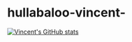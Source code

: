 # hullabaloo-vincent-
[![Vincent's GitHub stats](https://github-readme-stats.vercel.app/api?username=hullabaloo-vincent)](https://github.com/anuraghazra/github-readme-stats)
